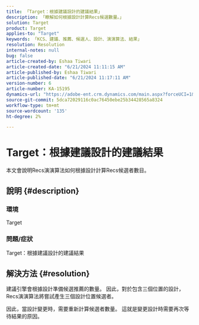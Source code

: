 ```yaml
---
title: 「Target：根據建議設計的建議結果」
description: 「瞭解如何根據設計計算Recs候選數量。」
solution: Target
product: Target
applies-to: "Target"
keywords: 「KCS、建議、推薦、候選人、設計、演演算法、結果」
resolution: Resolution
internal-notes: null
bug: false
article-created-by: Eshaa Tiwari
article-created-date: "6/21/2024 11:11:15 AM"
article-published-by: Eshaa Tiwari
article-published-date: "6/21/2024 11:17:11 AM"
version-number: 6
article-number: KA-15195
dynamics-url: "https://adobe-ent.crm.dynamics.com/main.aspx?forceUCI=1&pagetype=entityrecord&etn=knowledgearticle&id=0380f5f8-be2f-ef11-840a-6045bd029b18"
source-git-commit: 5dca72029116c0ac76450ebe25b34428565a8324
workflow-type: tm+mt
source-wordcount: '135'
ht-degree: 2%

---
```


# Target：根據建議設計的建議結果


本文會說明Recs演演算法如何根據設計計算Recs候選者數目。

## 說明 {#description}


### <b>環境</b>

Target

### 問題/症狀

Target：根據建議設計的建議結果


## 解決方法 {#resolution}


建議引擎會根據設計準備候選推薦的數量。 因此，對於包含三個位置的設計，Recs演演算法將嘗試產生三個設計位置候選者。

因此，當設計變更時，需要重新計算候選者數量。 這就是變更設計時需要再次等待結果的原因。
